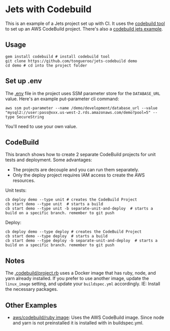 # Jets with Codebuild

This is an example of a Jets project set up with CI. It uses the [codebuild tool](https://codebuild.cloud/) to set up an AWS CodeBuild project.  There's also a [codebuild jets example](https://codebuild.cloud/docs/examples/jets/).

## Usage

    gem install codebuild # install codebuild tool
    git clone https://github.com/tongueroo/jets-codebuild demo
    cd demo # cd into the project folder

## Set up .env

The [.env](.env) file in the project uses SSM parameter store for the `DATABASE_URL` value.  Here's an example put-parameter cli command:

    aws ssm put-parameter --name /demo/development/database_url --value "mysql2://user:pass@xxx.us-west-2.rds.amazonaws.com/demo?pool=5" --type SecureString

You'll need to use your own value.

## CodeBuild

This branch shows how to create 2 separate CodeBuild projects for unit tests and deployment. Some advantages:

* The projects are decouple and you can run them separately.
* Only the deploy project requires IAM access to create the AWS resources.

Unit tests:

    cb deploy demo --type unit # creates the CodeBuild Project
    cb start demo --type unit  # starts a build
    cb start demo --type unit -b separate-unit-and-deploy  # starts a build on a specific branch. remember to git push

Deploy:

    cb deploy demo --type deploy # creates the CodeBuild Project
    cb start demo --type deploy  # starts a build
    cb start demo --type deploy -b separate-unit-and-deploy  # starts a build on a specific branch. remember to git push

## Notes

The [.codebuild/project.rb](.codebuild/project.rb) uses a Docker image that has ruby, node, and yarn already installed.  If you prefer to use another image, update the `linux_image` setting, and update your `buildspec.yml` accordingly. IE: Install the necessary packages.

## Other Examples

* [aws/codebuild/ruby image](https://github.com/tongueroo/jets-codebuild/tree/aws-codebuild-ruby-2-5-3): Uses the AWS CodeBuild image. Since node and yarn is not preinstalled it is installed with in buildspec.yml.